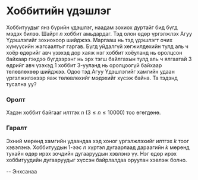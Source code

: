 Хоббитийн үдэшлэг
=================
Хоббитуудыг янз бүрийн үдэшлэг, наадам зохиох дуртайг бид бүгд мэдэх билээ.
Шайрт $n$ хоббит амьдардаг. Тэд олон өдөр үргэлжлэх Агуу Үдэшлэгийг зохиохоор
шийджээ. Маргааш нь тэд үдэшлэгт очих хүмүүсийн жагсаалтыг гаргав. Бүгд уйдалгүй
хөгжилдөхийн тулд аль ч хоёр өдөрийг авч үзэхэд дор хаяж нэг хоббит хоёуланд нь
оролцсон байхаар гэхдээ бүгдээрэнг нь эрх тэгш байлгахын тулд аль ч ялгаатай $3$
өдрийг авч үзэхэд $1$ хоббит $3$-ууланд нь оролцоогүй байхаар төлөвлөхөөр
шийджээ. Одоо тэд Агуу Үдэшлэгийг хамгийн удаан үргэлжилэхээр яаж төлөвлөхийг
мэдэхийг хүсэж байна. Та тэдэнд тусална уу?


### Оролт
Хэдэн хоббит байгааг илтгэх $n$ ($3 ≤ n ≤ 10000$) тоо өгөгдөнө.


### Гаралт
Эхний мөрөнд хамгийн удаандаа хэд хоног үргэлжлэхийг илтгэх $k$ тоог хэвэлэнэ.
Хоббитуудын $1$-ээс $n$ хүртэл дугаарлаад дараагийн $k$ мөрөнд тухайн өдөр ирэх
зочдийн дугааруудын хэвлэнэ үү. Нэг өдөр ирэх хоббитуудийн дугааруудыг хүссэн
байрлалдаа оруулан хэвлэж болно.

-- Энхсанаа
